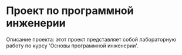 # Проект по программной инженерии

Описание проекта: этот проект представляет собой лабораторную работу по курсу 'Основы программной инженерии'.
